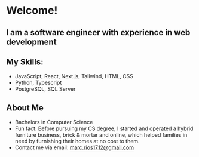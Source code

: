 # Welcome!
## I am a software engineer with experience in web development

## My Skills:
- JavaScript, React, Next.js, Tailwind, HTML, CSS
- Python, Typescript
- PostgreSQL, SQL Server

## About Me
- Bachelors in Computer Science
- Fun fact: Before pursuing my CS degree, I started and operated a hybrid furniture business, brick & mortar and online, which helped families in need by furnishing 
  their homes at no cost to them.
- Contact me via email: marc.rios1712@gmail.com



<!-- ## Live Projects:

### Interactive Web Application with Machine Learning:
#### Deployed on Heroku:
https://triple-crown-race-webapp.herokuapp.com/dashboard
(slow load if cold)

#### Description:

Website with interactive data visualizations utilizing Triple Crown Horserace data and 
weather forecasts from the past 15 years. Parsed, tested, organized, and analyzed data into
visuals, including scatter plots and bar graphs, for the end user to research patterns. 
Applied machine learning methods and processing, such as linear 
regression, to provide end users with analysis and help with race predictions.

#### Technologies: 
Flask, PostgreSQL, SQLAlchemy, Pandas, Jinja2, Plotly, Numpy, Scikit-learn, Gunicorn, and others. -->
